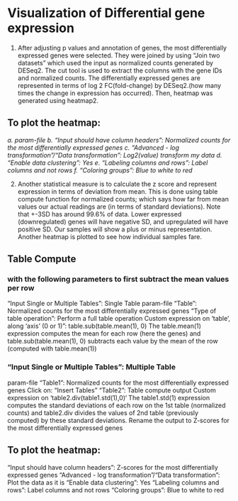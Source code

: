 # Visualization of Differential gene expression

1. After adjusting p values and annotation of genes, the most differentially expressed genes were selected. They were joined by using “Join two datasets” which used the input as normalized counts generated by DESeq2. The cut tool is used to extract the columns with the gene IDs and normalized counts. The differentially expressed genes are represented in terms of log 2 FC(fold-change) by DESeq2.(how many times the change in expression has occurred). Then, heatmap was generated using heatmap2.

## To plot the heatmap:
*a. param-file* 
*b. “Input should have column headers”: Normalized counts for the most differentially expressed genes* 
*c. “Advanced - log transformation”/“Data transformation”: Log2(value) transform my data* 
*d. “Enable data clustering”: Yes* 
*e. “Labeling columns and rows”: Label columns and not rows* 
*f. “Coloring groups”: Blue to white to red* 


2) Another statistical measure is to calculate the z score and represent expression in terms of deviation from mean. This is done using table compute function for normalized counts; which says how far from mean values our actual readings are (in terms of standard deviations). Note that +-3SD has around 99.6% of data. Lower expressed (downregulated) genes will have negative SD, and upregulated will have positive SD. Our samples will show a plus or minus representation. Another heatmap is plotted to see how individual samples fare.

## Table Compute 
### with the following parameters to first subtract the mean values per row
“Input Single or Multiple Tables”: Single Table
param-file
“Table”: Normalized counts for the most differentially expressed genes
“Type of table operation”: Perform a full table operation
Custom expression on ‘table’, along ‘axis’ (0 or 1)”: table.sub(table.mean(1), 0)
The table.mean(1) expression computes the mean for each row (here the genes) and table.sub(table.mean(1), 0) subtracts each value by the mean of the row (computed with table.mean(1))
 
### “Input Single or Multiple Tables”: Multiple Table
param-file
“Table1”: Normalized counts for the most differentially expressed genes
Click on: “Insert Tables”
“Table2”: Table compute output
Custom expression on ‘table2.div(table1.std(1),0)‘
The table1.std(1) expression computes the standard deviations of each row on the 1st table (normalized counts) and table2.div divides the values of 2nd table (previously computed) by these standard deviations.
Rename the output to Z-scores for the most differentially expressed genes
 
## To plot the heatmap:
“Input should have column headers”: Z-scores for the most differentially expressed genes
“Advanced - log transformation”/“Data transformation”: Plot the data as it is
“Enable data clustering”: Yes
“Labeling columns and rows”: Label columns and not rows
“Coloring groups”: Blue to white to red
 





